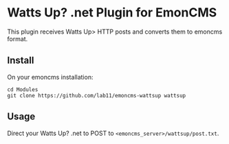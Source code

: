 Watts Up? .net Plugin for EmonCMS
=================================

This plugin receives Watts Up> HTTP posts and converts them to
emoncms format.


Install
-------

On your emoncms installation:

    cd Modules
    git clone https://github.com/lab11/emoncms-wattsup wattsup


Usage
-----

Direct your Watts Up? .net to POST to `<emoncms_server>/wattsup/post.txt`.
